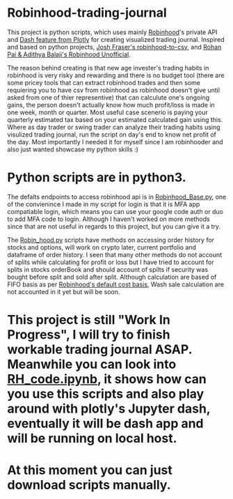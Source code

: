 # Robinhood-trading-journal

This project is python scripts, which uses mainly [Robinhood](https://robinhood.com)'s private API and [Dash feature from Plotly](https://plotly.com/dash/open-source/) for creating visualized trading journal. Inspired and based on python projects, [Josh Fraser's robinhood-to-csv](https://github.com/joshfraser/robinhood-to-csv/), and [Rohan Pai & Adithya Balaji's Robinhood Unofficial](https://github.com/robinhood-unofficial/pyrh).

The reason behind creating is that new age invester's trading habits in robinhood is very risky and rewarding and there is no budget tool (there are some pricey tools that can extract robinhood trades and then some requiering you to have csv from robinhood as robinhood doesn't give until asked from one of thier representive) that can calculute one's ongoing gains, the person doesn't actually know how much profit/loss is made in one week, month or quarter. Most useful case scenerio is paying your quarterly estimated tax based on your estimated calculated gain using this. Where as day trader or swing trader can analyze their trading habits using visulized trading journal, run the script on day's end to know net profit of the day. Most importantly I needed it for myself since I am robinhooder and also just wanted showcase my python skills :)


# Python scripts are in python3.

The defalts endpoints to access robinhood api is in [Robinhood_Base.py](https://github.com/virajkothari7/Robinhood-trading-journal/blob/main/Robinhood_Base.py), one of the convienince I made in my script for login is that it is MFA app compatiable login, which means you can use your google code auth or duo to add MFA code to login. Although I haven't worked on more methods since that are not useful in regards to this project, but you can give it a try. 

The [Robin_hood.py](https://github.com/virajkothari7/Robinhood-trading-journal/blob/main/Robin_hood.py) scripts have methods on accessing order history for stocks and options, will work on crypto later, current portfolio and dataframe of order history. I seen that many other methods do not account of splits while calculating for profit or loss but I have tried to account for splits in stocks orderBook and should account of spilts if security was bought before split and sold after split. Although calculation are based of FIFO basis as per [Robinhood's default cost basis](https://robinhood.com/us/en/support/articles/cost-basis/), Wash sale calculation are not accounted in it yet but will be soon. 

# This project is still "Work In Progress", I will try to finish workable trading journal ASAP. Meanwhile you can look into [RH_code.ipynb](https://github.com/virajkothari7/Robinhood-trading-journal/blob/main/Rh_Code.ipynb), it shows how can you use this scripts and also play around with plotly's Jupyter dash, eventually it will be dash app and will be running on local host.
# At this moment you can just download scripts manually.
